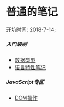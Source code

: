 #   普通的笔记

开坑时间: 2018-7-14;

##### 入门级别

+ [数据类型](/docs/common/type-of-data/README.md )
+ [语言特性笔记](/docs/common/characteristic/README.md )


#####  JavaScript专区
+ [DOM操作](/docs/JavaScript/DOM/README.md )





